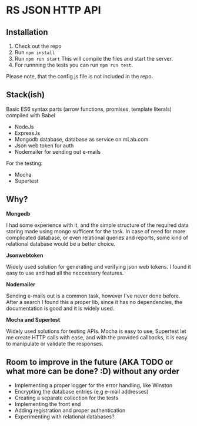 # RS JSON HTTP API

## Installation

1. Check out the repo
2. Run `npm install`
3. Run `npm run start` This will compile the files and start the server.
4. For runnning the tests you can run `npm run test`.

Please note, that the config.js file is not included in the repo.

## Stack(ish)

Basic ES6 syntax parts (arrow functions, promises, template literals) compiled with Babel

- NodeJs
- ExpressJs
- Mongodb database, database as service on mLab.com
- Json web token for auth
- Nodemailer for sending out e-mails

For the testing:
- Mocha
- Supertest

## Why?
**Mongodb**

I had some experience with it, and the simple structure of the required data storing made using mongo sufficent for the task.
In case of need for more complicated database, or even relational queries and reports, some kind of relational database would be a better choice.


**Jsonwebtoken**

Widely used solution for generating and verifying json web tokens. I found it easy to use and had all the neccessary features.


**Nodemailer**

Sending e-mails out is a common task, however I've never done before. After a search I found this a proper lib, since it has no dependencies, the documentation is good and it is widely used.


**Mocha and Supertest**

Widely used solutions for testing APIs. Mocha is easy to use, Supertest let me create HTTP calls with ease, and with the provided callbacks, it is easy to manipulate or validate the responses.

## Room to improve in the future (AKA TODO or what more can be done? :D) without any order
- Implementing a proper logger for the error handling, like Winston
- Encrypting the database entries (e.g e-mail addresses)
- Creating a separate collection for the tests
- Implementing the front end
- Adding registration and proper authentication
- Experimenting with relational databases?
